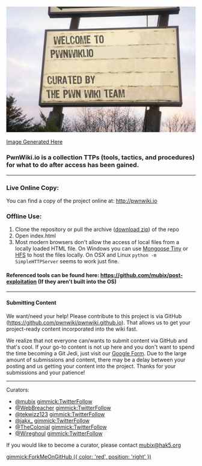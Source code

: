 ![](images/logo.jpg)

[Image Generated Here](http://www.addletters.com/pictures/restaurant-sign-generator/4772466.htm#.UplRZ42PuuY)

### PwnWiki.io is a collection TTPs (tools, tactics, and procedures) for what to do after access has been gained.

- - - - - - 

### Live Online Copy:

You can find a copy of the project online at: http://pwnwiki.io

### Offline Use:

  1. Clone the repository or pull the archive ([download zip](https://github.com/pwnwiki/pwnwiki.github.io/archive/master.zip)) of the repo
  2. Open index.html
  3. Most modern browsers don't allow the access of local files from a locally loaded HTML file. On Windows you can use [Mongoose Tiny](http://cesanta.com/downloads.html) or [HFS](http://www.rejetto.com/hfs/) to host the files locally. On OSX and Linux `python -m SimpleHTTPServer` seems to work just fine.

#### Referenced tools can be found here: https://github.com/mubix/post-exploitation (If they aren't built into the OS)

- - - - - -
#### Submitting Content
We want/need your help! Please contribute to this project is via GitHub (https://github.com/pwnwiki/pwnwiki.github.io). That allows us to get your project-ready content incorporated into the wiki fast. 

We realize that not everyone can/wants to submit content via GitHub and that's cool. If your go-to content is not up here and you don't want to spend the time becoming a Git Jedi, just visit our [Google Form](https://docs.google.com/forms/d/1N7-jRjnUXoz-UwB2h0du2IrskFJW6hBGs4YsTwvEncE/viewform). Due to the large amount of submissions and content, there may be a delay between your posting and us getting your content into the project. Thanks for your submissions and your patience! 

- - - - - -
Curators:

  * [@mubix](https://twitter.com/mubix) [gimmick:TwitterFollow](@mubix)
  * [@WebBreacher](https://twitter.com/webbreacher) [gimmick:TwitterFollow](@WebBreacher)
  * [@tekwizz123](https://twitter.com/tekwizz123) [gimmick:TwitterFollow](@tekwizz123)
  * [@jakx_](https://twitter.com/jakx_) [gimmick:TwitterFollow](@jakx_)
  * [@TheColonial](https://twitter.com/TheColonial) [gimmick:TwitterFollow](@TheColonial)
  * [@Wireghoul](https://twitter.com/Wireghoul)  [gimmick:TwitterFollow](@Wireghoul)

If you would like to become a curator, please contact [mubix@hak5.org](mailto:mubix@hak5.org)

[gimmick:ForkMeOnGitHub ({ color: 'red',  position: 'right' })](http://www.github.com/pwnwiki/pwnwiki.github.io/)

